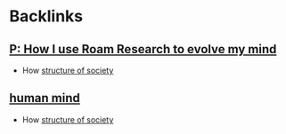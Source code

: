 
# Backlinks
## [P: How I use Roam Research to evolve my mind](<P: How I use Roam Research to evolve my mind.md>)
- How [structure of society](<structure of society.md>)

## [human mind](<human mind.md>)
- How [structure of society](<structure of society.md>)


